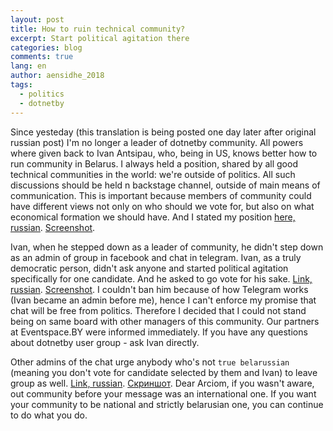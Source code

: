 ```yaml
---
layout: post
title: How to ruin technical community?
excerpt: Start political agitation there
categories: blog
comments: true
lang: en
author: aensidhe_2018
tags:
  - politics
  - dotnetby
---
```


Since yesteday (this translation is being posted one day later after original russian post) I'm no longer a leader of dotnetby community. All powers where given back to Ivan Antsipau, who, being in US, knows better how to run community in Belarus. I always held a position, shared by all good technical communities in the world: we're outside of politics. All such discussions should be held n backstage channel, outside of main means of communication. This is important because members of community could have different views not only on who should we vote for, but also on what economical formation we should have. And I stated my position [here, russian](https://t.me/dotnetby/20583). [Screenshot](/images/blog/2020/08/aensidhe.png).

Ivan, when he stepped down as a leader of community, he didn't step down as an admin of group in facebook and chat in telegram. Ivan, as a truly democratic person, didn't ask anyone and started political agitation specifically for one candidate. And he asked to go vote for his sake. [Link, russian](https://t.me/dotnetby/20775). [Screenshot](/images/blog/2020/08/ivan.png). I couldn't ban him because of how Telegram works (Ivan became an admin before me), hence I can't enforce my promise that chat will be free from politics. Therefore I decided that I could not stand being on same board with other managers of this community. Our partners at Eventspace.BY were informed immediately. If you have any questions about dotnetby user group - ask Ivan directly.

Other admins of the chat urge anybody who's not `true belarussian` (meaning you don't vote for candidate selected by them and Ivan) to leave group as well. [Link, russian](https://t.me/dotnetby/20780). [Скриншот](/images/blog/2020/08/artem.png). Dear Arciom, if you wasn't aware, out community before your message was an international one. If you want your community to be national and strictly belarusian one, you can continue to do what you do.
